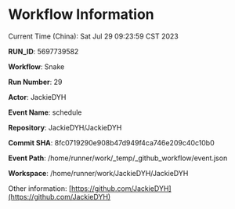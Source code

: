 # Workflow Information

Current Time (China): Sat Jul 29 09:23:59 CST 2023  

**RUN_ID**: 5697739582  

**Workflow**: Snake  

**Run Number**: 29  

**Actor**: JackieDYH  

**Event Name**: schedule  

**Repository**: JackieDYH/JackieDYH  

**Commit SHA**: 8fc0719290e908b47d949f4ca746e209c40c10b0  

**Event Path**: /home/runner/work/_temp/_github_workflow/event.json  

**Workspace**: /home/runner/work/JackieDYH/JackieDYH  

Other information: [https://github.com/JackieDYH](https://github.com/JackieDYH)
